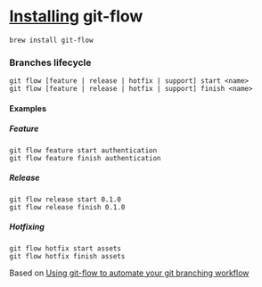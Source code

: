 # [Installing](https://github.com/nvie/gitflow/wiki/Installation) git-flow

    brew install git-flow

### Branches lifecycle

    git flow [feature | release | hotfix | support] start <name>
    git flow [feature | release | hotfix | support] finish <name>

#### Examples

##### Feature

    git flow feature start authentication
    git flow feature finish authentication

##### Release

    git flow release start 0.1.0
    git flow release finish 0.1.0

##### Hotfixing

    git flow hotfix start assets
    git flow hotfix finish assets

Based on [Using git-flow to automate your git branching workflow](http://jeffkreeftmeijer.com/2010/why-arent-you-using-git-flow/)
